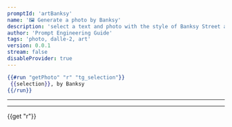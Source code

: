 ```yaml
---
promptId: 'artBanksy'
name: '🖼️ Generate a photo by Banksy'
description: 'select a text and photo with the style of Banksy Street art Dali will be generated using Dalle-2'
author: 'Prompt Engineering Guide'
tags: 'photo, dalle-2, art'
version: 0.0.1
stream: false
disableProvider: true
---
```

```handlebars
{{#run "getPhoto" "r" "tg_selection"}}
 {{selection}}, by Banksy
{{/run}}
```
***
***
{{get "r"}}